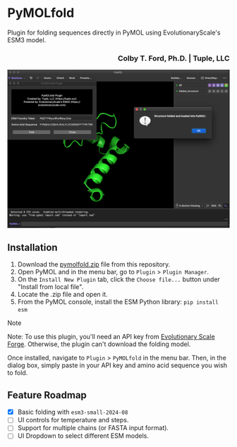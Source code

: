 # PyMOLfold
Plugin for folding sequences directly in PyMOL using EvolutionaryScale's ESM3 model.

<h3 align="right">Colby T. Ford, Ph.D. | Tuple, LLC</h3>

![Plugin Screenshot](screenshot.png)

## Installation

1. Download the [pymolfold.zip](pymolfold.zip) file from this repository.
2. Open PyMOL and in the menu bar, go to `Plugin` > `Plugin Manager`.
3. On the `Install New Plugin` tab, click the `Choose file...` button under "Install from local file".
4. Locate the .zip file and open it.
5. From the PyMOL console, install the ESM Python library: `pip install esm`

> [!NOTE]
> Note: To use this plugin, you'll need an API key from [Evolutionary Scale Forge](https://forge.evolutionaryscale.ai/). Otherwise, the plugin can't download the folding model.

Once installed, navigate to `Plugin` > `PyMOLfold` in the menu bar.
Then, in the dialog box, simply paste in your API key and amino acid sequence you wish to fold.

## Feature Roadmap

- [X] Basic folding with `esm3-small-2024-08`
- [ ] UI controls for temperature and steps.
- [ ] Support for multiple chains (or FASTA input format).
- [ ] UI Dropdown to select different ESM models.

